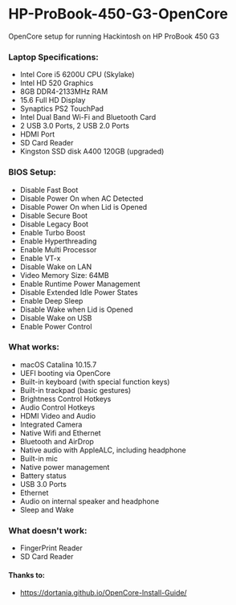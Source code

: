 # HP-ProBook-450-G3-OpenCore

OpenCore setup for running Hackintosh on HP ProBook 450 G3

### Laptop Specifications:
- Intel Core i5 6200U CPU (Skylake)
- Intel HD 520 Graphics
- 8GB DDR4-2133MHz RAM
- 15.6 Full HD Display
- Synaptics PS2 TouchPad
- Intel Dual Band Wi-Fi and Bluetooth Card
- 2 USB 3.0 Ports, 2 USB 2.0 Ports
- HDMI Port
- SD Card Reader
- Kingston SSD disk A400 120GB (upgraded)

### BIOS Setup:
- Disable Fast Boot
- Disable Power On when AC Detected
- Disable Power On when Lid is Opened
- Disable Secure Boot
- Disable Legacy Boot
- Enable Turbo Boost
- Enable Hyperthreading
- Enable Multi Processor
- Enable VT-x
- Disable Wake on LAN
- Video Memory Size: 64MB
- Enable Runtime Power Management
- Disable Extended Idle Power States
- Enable Deep Sleep
- Disable Wake when Lid is Opened
- Disable Wake on USB
- Enable Power Control

### What works:
- macOS Catalina 10.15.7
- UEFI booting via OpenCore
- Built-in keyboard (with special function keys)
- Built-in trackpad (basic gestures)
- Brightness Control Hotkeys
- Audio Control Hotkeys
- HDMI Video and Audio
- Integrated Camera
- Native Wifi and Ethernet
- Bluetooth and AirDrop
- Native audio with AppleALC, including headphone
- Built-in mic
- Native power management
- Battery status
- USB 3.0 Ports
- Ethernet
- Audio on internal speaker and headphone
- Sleep and Wake

### What doesn't work:
- FingerPrint Reader
- SD Card Reader

#### Thanks to:
- https://dortania.github.io/OpenCore-Install-Guide/
